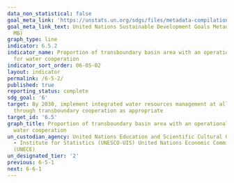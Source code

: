 ```yaml
---
data_non_statistical: false
goal_meta_link: 'https://unstats.un.org/sdgs/files/metadata-compilation/Metadata-Goal-6.pdf '
goal_meta_link_text: United Nations Sustainable Development Goals Metadata (PDF 4.0
  MB)
graph_type: line
indicator: 6.5.2
indicator_name: Proportion of transboundary basin area with an operational arrangement
  for water cooperation
indicator_sort_order: 06-05-02
layout: indicator
permalink: /6-5-2/
published: true
reporting_status: complete
sdg_goal: '6'
target: By 2030, implement integrated water resources management at all levels, including
  through transboundary cooperation as appropriate
target_id: '6.5'
graph_title: Proportion of transboundary basin area with an operational arrangement for
  water cooperation
un_custodian_agency: United Nations Education and Scientific Cultural Organisation
  - Institute for Statistics (UNESCO-UIS) United Nations Economic Commission for Europe
  (UNECE)
un_designated_tier: '2'
previous: 6-5-1
next: 6-6-1
---
```


